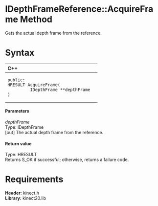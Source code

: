 IDepthFrameReference::AcquireFrame Method  
=========================================  

Gets the actual depth frame from the reference. <span id="syntaxSection"></span>

Syntax  
======  

<table>
<colgroup>
<col width="100%" />
</colgroup>
<thead>
<tr class="header">
<th align="left">C++</th>
</tr>
</thead>
<tbody>
<tr class="odd">
<td align="left"><pre><code>public:  
HRESULT AcquireFrame(  
         IDepthFrame **depthFrame  
)</code></pre></td>
</tr>
</tbody>
</table>

<span id="ID4EG"></span>
#### Parameters  

*depthFrame*    
Type: IDepthFrame  
[out] The actual depth frame from the reference.  

<span id="ID4EP"></span>
#### Return value  

Type: HRESULT  
Returns S\_OK if successful; otherwise, returns a failure code.  

<span id="requirements"></span>

Requirements  
============  

**Header:** kinect.h  
**Library:** kinect20.lib  



<!--Please do not edit the data in the comment block below.-->
<!--
TOCTitle : AcquireFrame Method
RLTitle : IDepthFrameReference::AcquireFrame Method
KeywordK : AcquireFrame method
KeywordK : IDepthFrameReference::AcquireFrame method
KeywordF : IDepthFrameReference::AcquireFrame
KeywordF : AcquireFrame
KeywordF : Microsoft.Kinect.kinect.IDepthFrameReference.AcquireFrame(IDepthFrame@)
KeywordA : M:Microsoft.Kinect.kinect.IDepthFrameReference.AcquireFrame(IDepthFrame@)
AssetID : M:Microsoft.Kinect.kinect.IDepthFrameReference.AcquireFrame(IDepthFrame@)
Locale : en-us
CommunityContent : 1
APIType : Managed
APILocation : 
APIName : Microsoft.Kinect.kinect.IDepthFrameReference::AcquireFrame
TargetOS : Windows
TopicType : kbSyntax
DevLang : C++
DocSet : K4Wv2
ProjType : K4Wv2Proj
Technology : Kinect for Windows
Product : Kinect for Windows SDK v2
productversion : 20
-->
